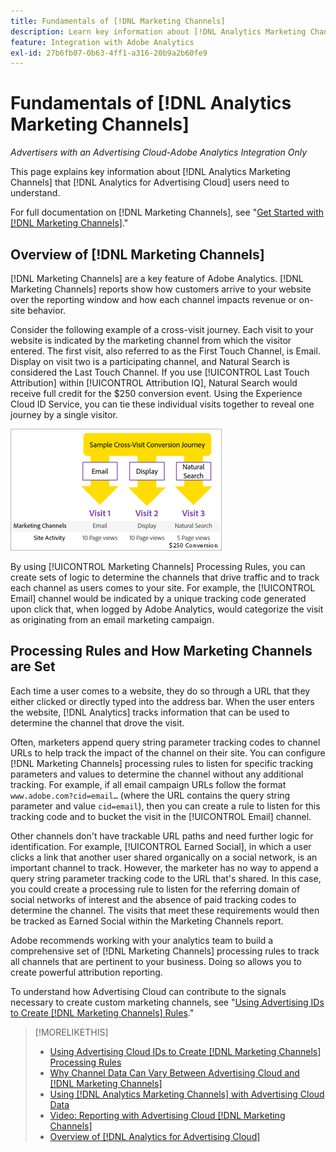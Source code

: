 ```yaml
---
title: Fundamentals of [!DNL Marketing Channels]
description: Learn key information about [!DNL Analytics Marketing Channels] that [!DNL Analytics for Advertising Cloud] users should understand.
feature: Integration with Adobe Analytics
exl-id: 27b6fb07-0b63-4ff1-a316-20b9a2b60fe9
---
```

# Fundamentals of [!DNL Analytics Marketing Channels]

*Advertisers with an Advertising Cloud-Adobe Analytics Integration Only*

This page explains key information about [!DNL Analytics Marketing Channels] that [!DNL Analytics for Advertising Cloud] users need to understand.

For full documentation on [!DNL Marketing Channels], see "[Get Started with [!DNL Marketing Channels]](https://experienceleague.adobe.com/docs/analytics/components/marketing-channels/c-getting-started-mchannel.html)."

## Overview of [!DNL Marketing Channels]

[!DNL Marketing Channels] are a key feature of Adobe Analytics. [!DNL Marketing Channels] reports show how customers arrive to your website over the reporting window and how each channel impacts revenue or on-site behavior.

Consider the following example of a cross-visit journey. Each visit to your website is indicated by the marketing channel from which the visitor entered. The first visit, also referred to as the First Touch Channel, is Email. Display on visit two is a participating channel, and Natural Search is considered the Last Touch Channel. If you use [!UICONTROL Last Touch Attribution] within [!UICONTROL Attribution IQ], Natural Search would receive full credit for the $250 conversion event. Using the Experience Cloud ID Service, you can tie these individual visits together to reveal one journey by a single visitor.

![Example cross-visit conversion journey in Marketing Channels](/help/integrations/assets/a4adc-mc-sample-journey.png)

By using [!UICONTROL Marketing Channels] Processing Rules, you can create sets of logic to determine the channels that drive traffic and to track each channel as users comes to your site. For example, the [!UICONTROL Email] channel would be indicated by a unique tracking code generated upon click that, when logged by Adobe Analytics, would categorize the visit as originating from an email marketing campaign.

## Processing Rules and How Marketing Channels are Set

Each time a user comes to a website, they do so through a URL that they either clicked or directly typed into the address bar. When the user enters the website, [!DNL Analytics] tracks information that can be used to determine the channel that drove the visit.

Often, marketers append query string parameter tracking codes to channel URLs to help track the impact of the channel on their site. You can configure [!DNL Marketing Channels] processing rules to listen for specific tracking parameters and values to determine the channel without any additional tracking. For example, if all email campaign URLs follow the format `www.adobe.com?cid=email…` (where the URL contains the query string parameter and value `cid=email`), then you can create a rule to listen for this tracking code and to bucket the visit in the [!UICONTROL Email] channel.

Other channels don't have trackable URL paths and need further logic for identification. For example, [!UICONTROL Earned Social], in which a user clicks a link that another user shared organically on a social network, is an important channel to track. However, the marketer has no way to append a query string parameter tracking code to the URL that's shared. In this case, you could create a processing rule to listen for the referring domain of social networks of interest and the absence of paid tracking codes to determine the channel. The visits that meet these requirements would then be tracked as Earned Social within the Marketing Channels report.

Adobe recommends working with your analytics team to build a comprehensive set of [!DNL Marketing Channels] processing rules to track all channels that are pertinent to your business. Doing so allows you to create powerful attribution reporting.

To understand how Advertising Cloud can contribute to the signals necessary to create custom marketing channels, see "[Using Advertising IDs to Create [!DNL Marketing Channels] Rules](mc-ids.md)."

>[!MORELIKETHIS]
>
>* [Using Advertising Cloud IDs to Create [!DNL Marketing Channels] Processing Rules](mc-ids.md)
>* [Why Channel Data Can Vary Between Advertising Cloud and [!DNL Marketing Channels]](mc-data-variances.md)
>* [Using [!DNL Analytics Marketing Channels] with Advertising Cloud Data](mc-ac-data.md)
>* [Video: Reporting with Advertising Cloud [!DNL Marketing Channels]](https://experienceleague.adobe.com/docs/advertising-cloud-learn/tutorials/analytics/analytics-reporting-a4adc.html)
>* [Overview of [!DNL Analytics for Advertising Cloud]](/help/integrations/analytics/overview.md)
